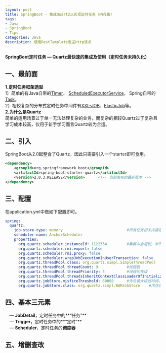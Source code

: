 ```yaml
---
layout: post
title: SpringBoot - 集成Quartz以实现定时任务（内存篇）
tags:
- Java 
- SpringBoot 
- Tips
categories: Java
description: 使用RestTemplate发送Http请求
---  
```

**SpringBoot定时任务 — Quartz最快速的集成及使用（定时任务未持久化）**

<!-- more -->
## 一、最前面
**1.定时任务框架选型**  
1）简单的有Java自带的[Timer](https://docs.oracle.com/javase/7/docs/api/java/util/Timer.html)、
[ScheduledExecutorService](https://docs.oracle.com/javase/7/docs/api/java/util/concurrent/ScheduledExecutorService.html)，
Spring自带的[Task](https://docs.spring.io/spring/docs/3.2.x/spring-framework-reference/html/scheduling.html)。  
2）相较复杂的分布式定时任务中间件有[XXL-JOB](https://www.xuxueli.com/xxl-job/#/)、[ElasticJob](https://github.com/apache/shardingsphere-elasticjob)等。  
**2.为什么是Quartz**  
简单的适用场景过于单一无法处理复杂的业务，而复杂的相较Quartz过于复杂且学习成本较高，仅用于新手学习而言Quartz较为合适。  
## 二、引入
SpringBoot从2.0起整合了Quartz，因此只需要引入一个starter即可食用。  
```xml
<dependency>
    <groupId>org.springframework.boot</groupId>
    <artifactId>spring-boot-starter-quartz</artifactId>
    <version>2.0.3.RELEASE</version>      <!-- 当前发布的最新版本 -->
</dependency>
```
## 三、配置
在application.yml中做如下配置即可。  
```yaml
spring:
  quartz:
    job-store-type: memory                             #所有任务相关内容存储在内存中
    scheduler-name: AnchorScheduler
    properties:
      org.quartz.scheduler.instanceId: 1122334         #集群中会用到，单节点无用，不填、填AUTO都可以
      org.quartz.scheduler.rmi.export: false
      org.quartz.scheduler.rmi.proxy: false
      org.quartz.scheduler.wrapJobExecutionInUserTransaction: false
      org.quartz.threadPool.class: org.quartz.simpl.SimpleThreadPool
      org.quartz.threadPool.threadCount: 9             #线程数
      org.quartz.threadPool.threadPriority: 5          #线程优先级
      org.quartz.threadPool.threadsInheritContextClassLoaderOfInitializingThread: true
      org.quartz.jobStore.misfireThreshold: 60000      #作业最大延迟时间，毫秒
      org.quartz.jobStore.class: org.quartz.simpl.RAMJobStore    #内存作业时负责跟踪调度所有工作数据
```
## 四、基本三元素
　— **JobDetail**，定时任务中的**“任务”**  
　— **Trigger**，定时任务中的**“定时”**  
　— **Scheduler**，定时任务的**调度器**  
## 五、增删查改
